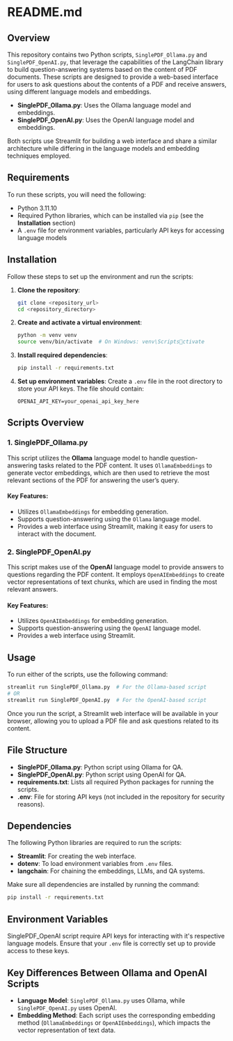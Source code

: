 
# README.md

## Overview
This repository contains two Python scripts, `SinglePDF_Ollama.py` and `SinglePDF_OpenAI.py`, that leverage the capabilities of the LangChain library to build question-answering systems based on the content of PDF documents. These scripts are designed to provide a web-based interface for users to ask questions about the contents of a PDF and receive answers, using different language models and embeddings.

- **SinglePDF_Ollama.py**: Uses the Ollama language model and embeddings.
- **SinglePDF_OpenAI.py**: Uses the OpenAI language model and embeddings.

Both scripts use Streamlit for building a web interface and share a similar architecture while differing in the language models and embedding techniques employed.

## Requirements
To run these scripts, you will need the following:

- Python 3.11.10
- Required Python libraries, which can be installed via `pip` (see the **Installation** section)
- A `.env` file for environment variables, particularly API keys for accessing language models

## Installation
Follow these steps to set up the environment and run the scripts:

1. **Clone the repository**:
   ```sh
   git clone <repository_url>
   cd <repository_directory>
   ```

2. **Create and activate a virtual environment**:
   ```sh
   python -m venv venv
   source venv/bin/activate  # On Windows: venv\Scriptsctivate
   ```

3. **Install required dependencies**:
   ```sh
   pip install -r requirements.txt
   ```

4. **Set up environment variables**:
   Create a `.env` file in the root directory to store your API keys. The file should contain:
   ```
   OPENAI_API_KEY=your_openai_api_key_here
   ```

## Scripts Overview

### 1. SinglePDF_Ollama.py
This script utilizes the **Ollama** language model to handle question-answering tasks related to the PDF content. It uses `OllamaEmbeddings` to generate vector embeddings, which are then used to retrieve the most relevant sections of the PDF for answering the user’s query.

#### Key Features:
- Utilizes `OllamaEmbeddings` for embedding generation.
- Supports question-answering using the `Ollama` language model.
- Provides a web interface using Streamlit, making it easy for users to interact with the document.

### 2. SinglePDF_OpenAI.py
This script makes use of the **OpenAI** language model to provide answers to questions regarding the PDF content. It employs `OpenAIEmbeddings` to create vector representations of text chunks, which are used in finding the most relevant answers.

#### Key Features:
- Utilizes `OpenAIEmbeddings` for embedding generation.
- Supports question-answering using the `OpenAI` language model.
- Provides a web interface using Streamlit.

## Usage
To run either of the scripts, use the following command:

```sh
streamlit run SinglePDF_Ollama.py  # For the Ollama-based script
# OR
streamlit run SinglePDF_OpenAI.py  # For the OpenAI-based script
```

Once you run the script, a Streamlit web interface will be available in your browser, allowing you to upload a PDF file and ask questions related to its content.

## File Structure
- **SinglePDF_Ollama.py**: Python script using Ollama for QA.
- **SinglePDF_OpenAI.py**: Python script using OpenAI for QA.
- **requirements.txt**: Lists all required Python packages for running the scripts.
- **.env**: File for storing API keys (not included in the repository for security reasons).

## Dependencies
The following Python libraries are required to run the scripts:
- **Streamlit**: For creating the web interface.
- **dotenv**: To load environment variables from `.env` files.
- **langchain**: For chaining the embeddings, LLMs, and QA systems.

Make sure all dependencies are installed by running the command:
```sh
pip install -r requirements.txt
```

## Environment Variables
SinglePDF_OpenAI script require API keys for interacting with it's respective language models. Ensure that your `.env` file is correctly set up to provide access to these keys.

## Key Differences Between Ollama and OpenAI Scripts
- **Language Model**: `SinglePDF_Ollama.py` uses Ollama, while `SinglePDF_OpenAI.py` uses OpenAI.
- **Embedding Method**: Each script uses the corresponding embedding method (`OllamaEmbeddings` or `OpenAIEmbeddings`), which impacts the vector representation of text data.